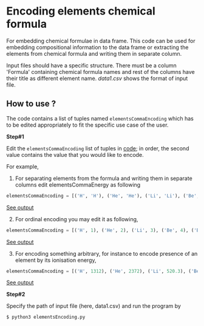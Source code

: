 # Encoding elements chemical formula

For embedding chemical formulae in data frame. This code can be used for embedding compositional information to the data frame or extracting the elements from chemical formula and writing them in separate column. 


Input files should have a specific structure. There must be a column 'Formula' containing chemical formula names and rest of the columns have their title as different element name. _data1.csv_ shows the format of input file.

## How to use ?

The code contains a list of tuples named `elementsCommaEncoding` which has to be edited appropriately to fit the specific use case of the user.

**Step#1**

Edit the `elementsCommaEncoding` list of tuples in [code](elementsEncoding.py); in order, the second value contains the value that you would like to encode.

For example,
1. For separating elements from the formula and writing them in separate columns edit elementsCommaEnergy as following
```python
elementsCommaEncoding = [('H', 'H'), ('He', 'He'), ('Li', 'Li'), ('Be', 'Be'), ('B', 'B'), ('C', 'C'), ... ]
```

[See output](example/case1_output.csv)

2. For ordinal encoding you may edit it as following,
```python
elementsCommaEncoding = [('H', 1), ('He', 2), ('Li', 3), ('Be', 4), ('B', 5), ('C', 6) ...  ]
```
[See output](example/case2_output.csv)

3. For encoding something arbitrary, for instance to encode presence of an element by its ionisation energy,
```python
elementsCommaEncoding = [('H', 1312), ('He', 2372), ('Li', 520.3), ('Be', 899.5), ('B', 800.7), ... ]
```

[See output](example/case3_output.csv)

**Step#2**

Specify the path of input file (here, data1.csv) and run the program by 

```bash
$ python3 elementsEncoding.py
```
